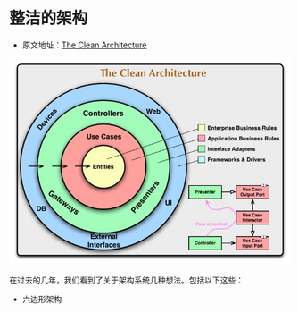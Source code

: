 # 整洁的架构
* 原文地址：[The Clean Architecture](https://blog.cleancoder.com/uncle-bob/2012/08/13/the-clean-architecture.html)

![image](https://github.com/jsjchai/study-notes/blob/master/2020/%E8%8B%B1%E8%AF%AD/%E7%BF%BB%E8%AF%91/picture/CleanArchitecture.jpg)

在过去的几年，我们看到了关于架构系统几种想法。包括以下这些：
* 六边形架构

